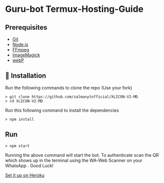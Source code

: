 # Guru-bot Termux-Hosting-Guide

##  Prerequisites

 - [Git](https://git-scm.com/)
 - [Node.js](https://nodejs.org/en/)
 - [FFmpeg](https://ffmpeg.org/download.html)
 - [ImageMagick](https://imagemagick.org/script/download.php)
 - [webP](https://developers.google.com/speed/webp/download)

 ## 🚀 Installation

 Run the following commands to clone the repo (Use your fork)
 ```SH
> git clone https://github.com/salmanytofficial/XLICON-V2-MD
> cd XLICON-V2-MD
 ```

 Run this following command to install the dependencies 
 ```SH
 > npm install
 ```

 ##  Run

 ```SH
 > npm start
 ```
 Running the above command will start the bot. To authenticate scan the QR which shows up in the terminal using the WA-Web Scanner on your WhatsApp . Good Luck!


 [Set it up on Heroku](https://github.com/salmanytofficial/XLICON-V2-MD/blob/master/Heroku-Hosting-Guide.md)
